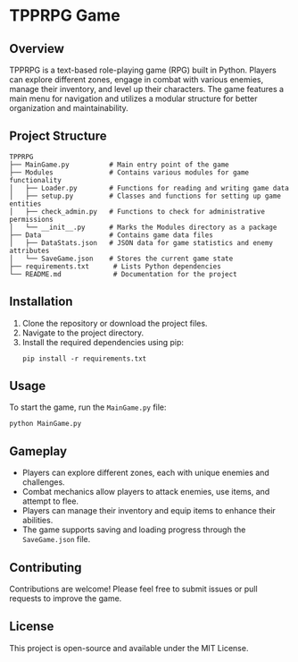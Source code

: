 # TPPRPG Game

## Overview
TPPRPG is a text-based role-playing game (RPG) built in Python. Players can explore different zones, engage in combat with various enemies, manage their inventory, and level up their characters. The game features a main menu for navigation and utilizes a modular structure for better organization and maintainability.

## Project Structure
```
TPPRPG
├── MainGame.py          # Main entry point of the game
├── Modules              # Contains various modules for game functionality
│   ├── Loader.py        # Functions for reading and writing game data
│   ├── setup.py         # Classes and functions for setting up game entities
│   ├── check_admin.py   # Functions to check for administrative permissions
│   └── __init__.py      # Marks the Modules directory as a package
├── Data                 # Contains game data files
│   ├── DataStats.json   # JSON data for game statistics and enemy attributes
│   └── SaveGame.json    # Stores the current game state
├── requirements.txt      # Lists Python dependencies
└── README.md             # Documentation for the project
```

## Installation
1. Clone the repository or download the project files.
2. Navigate to the project directory.
3. Install the required dependencies using pip:
   ```
   pip install -r requirements.txt
   ```

## Usage
To start the game, run the `MainGame.py` file:
```
python MainGame.py
```

## Gameplay
- Players can explore different zones, each with unique enemies and challenges.
- Combat mechanics allow players to attack enemies, use items, and attempt to flee.
- Players can manage their inventory and equip items to enhance their abilities.
- The game supports saving and loading progress through the `SaveGame.json` file.

## Contributing
Contributions are welcome! Please feel free to submit issues or pull requests to improve the game.

## License
This project is open-source and available under the MIT License.
